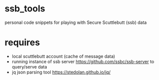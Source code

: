 # ssb_tools
personal code snippets for playing with Secure Scuttlebutt (ssb) data

# requires
- local scuttlebutt account (cache of message data)
- running instance of ssb server https://github.com/ssbc/ssb-server to query/serve data
- jq json parsing tool https://stedolan.github.io/jq/ 
